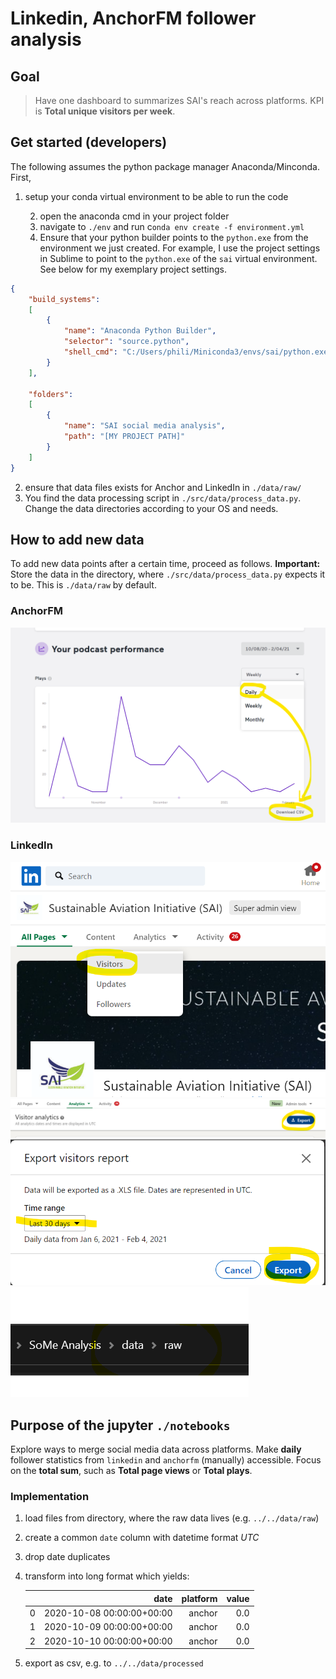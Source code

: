 # Linkedin, AnchorFM follower analysis

## **Goal**
>
> Have one dashboard to summarizes SAI's reach across platforms. 
> KPI is **Total unique visitors per week**.


## Get started (developers)

The following assumes the python package manager Anaconda/Minconda. First, 

1. setup your conda virtual environment to be able to run the code

    2. open the anaconda cmd in your project folder
    3. navigate to `./env` and run c`onda env create -f environment.yml`
    4. Ensure that your python builder points to the `python.exe` from the environment we just created. For example, I use the project settings in Sublime to point to the `python.exe` of the `sai` virtual environment. See below for my exemplary project settings. 
```json
{
    "build_systems":
    [
        {
            "name": "Anaconda Python Builder",
            "selector": "source.python",
            "shell_cmd": "C:/Users/phili/Miniconda3/envs/sai/python.exe -u \"$file\""
        }
    ],

    "folders":
    [
        {
            "name": "SAI social media analysis",
            "path": "[MY PROJECT PATH]"
        }
    ]
}
```
2.  ensure that data files exists for Anchor and LinkedIn in `./data/raw/`
3.  You find the data processing script in `./src/data/process_data.py`. Change the data directories according to your OS and needs. 

## How to add new data

To add new data points after a certain time, proceed as follows. __Important:__ Store the data in the directory, where  `./src/data/process_data.py` expects it to be. This is `./data/raw` by default. 

### AnchorFM

![](./references/images/anchor_get_data_4.png)

### LinkedIn 

![](./references/images/linkedin_get_data_1.png)
![](./references/images/linkedin_get_data_2.png)
![](./references/images/linkedin_get_data_3.png)
![](./references/images/linkedin_get_data_4.png)

## Purpose of the jupyter `./notebooks`

Explore ways to merge social media data across platforms. Make **daily** follower statistics from `linkedin` and `anchorfm` (manually) accessible. Focus on the **total sum**, such as **Total page views** or **Total plays**.

### Implementation

1. load files from directory, where the raw data lives (e.g. `../../data/raw`)
3. create a common `date` column with datetime format *UTC*
4. drop date duplicates
4. transform into long format which yields:

    |   |                      date | platform |  value |
    |--:|--------------------------:|---------:|------:|
    | 0 | 2020-10-08 00:00:00+00:00 |   anchor |  0.0 |
    | 1 | 2020-10-09 00:00:00+00:00 |   anchor |  0.0 |
    | 2 | 2020-10-10 00:00:00+00:00 |   anchor |   0.0 |

4. export as csv, e.g. to `../../data/processed`
